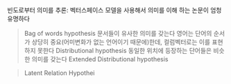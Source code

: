 


빈도로부터 의미를 추론: 벡터스페이스 모델을 사용해서 의미를 이해 하는 논문이 엄청 유명하다
> Bag of words hypothesis
문서들이 유사한 의미를 갖는다
영어는 단어의 순서가 상당히 중요(어미변화가 없는 언어이기 때문에)한데, 컬럼벡터로는 이를 표현하지 못한다
> Distributional hypothesis
동일한 위치에 등장하는 단어들은 비슷한 의미를 갖는다
> Extended Distributional hypothesis

> Latent Relation Hypothei
<!--stackedit_data:
eyJoaXN0b3J5IjpbMTk0Njc1NDY5MiwtMTY3NjU1MzI5M119
-->